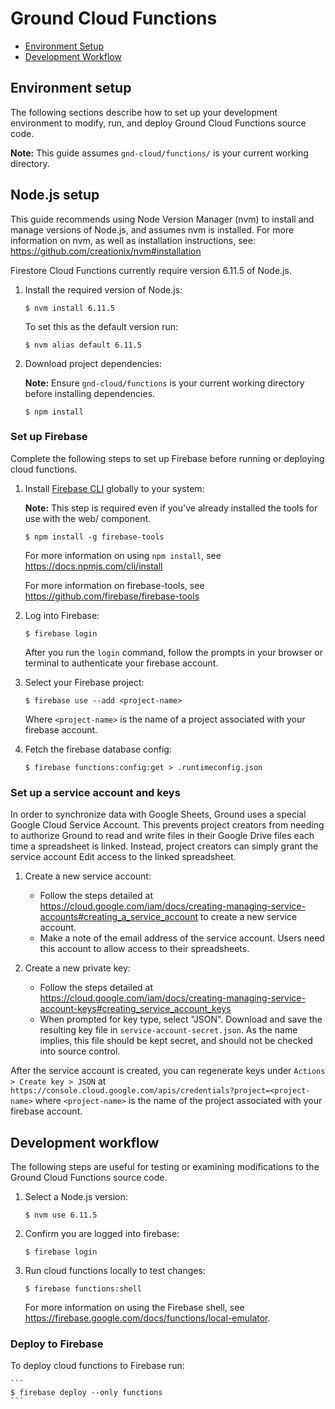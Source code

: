 # Ground Cloud Functions

* [Environment Setup](#environment-setup)
* [Development Workflow](#development-workflow)

## Environment setup

The following sections describe how to set up your development environment to
modify, run, and deploy Ground Cloud Functions source code. 

**Note:** This guide assumes `gnd-cloud/functions/` is your current working directory.

## Node.js setup

This guide recommends using Node Version Manager (nvm) to install and manage versions
of Node.js, and assumes nvm is installed. For more information on nvm, as well
as installation instructions, see: <https://github.com/creationix/nvm#installation>

Firestore Cloud Functions currently require version 6.11.5 of Node.js.

1. Install the required version of Node.js:

    ```
    $ nvm install 6.11.5
    ```
  
    To set this as the default version run:
  
    ```
    $ nvm alias default 6.11.5
    ```

2. Download project dependencies:

    **Note:** Ensure `gnd-cloud/functions` is your current working directory
    before installing dependencies.
  
    ```
    $ npm install
    ```

### Set up Firebase

Complete the following steps to set up Firebase before running or deploying
cloud functions.

1. Install [Firebase CLI](https://firebase.google.com/docs/cli/) globally to your system:

    **Note:** This step is required even if you've already installed the tools for use with the web/ component.
  
    ```
    $ npm install -g firebase-tools
    ```
  
    For more information on using `npm install`, see <https://docs.npmjs.com/cli/install>
  
    For more information on firebase-tools, see <https://github.com/firebase/firebase-tools>

2. Log into Firebase:

    ```
    $ firebase login
    ```
  
    After you run the `login` command, follow the prompts in your browser  or terminal to authenticate your firebase account.

3. Select your Firebase project:

    ```
    $ firebase use --add <project-name>
    ```
  
    Where `<project-name>` is the name of a project associated with your firebase
    account.

4. Fetch the firebase database config:

    ```
    $ firebase functions:config:get > .runtimeconfig.json
    ```

### Set up a service account and keys

In order to synchronize data with Google Sheets, Ground uses a special Google Cloud Service Account. This prevents project creators from needing to authorize Ground to read and write files in their Google Drive files each time a spreadsheet is linked. Instead, project creators can simply grant the service account Edit access to the linked spreadsheet.

1. Create a new service account:
  
   * Follow the steps detailed at <https://cloud.google.com/iam/docs/creating-managing-service-accounts#creating_a_service_account> to create a new service account.
   * Make a note of the email address of the service account. Users need this account to allow access to their spreadsheets.

2. Create a new private key:

   * Follow the steps detailed at <https://cloud.google.com/iam/docs/creating-managing-service-account-keys#creating_service_account_keys>
   * When prompted for key type, select "JSON". Download and save the resulting key file in `service-account-secret.json`. As the name implies, this file should be kept secret, and should not be checked into source control.

After the service account is created, you can regenerate keys under
`Actions > Create key > JSON` at `https://console.cloud.google.com/apis/credentials?project=<project-name>` where `<project-name>` is the name of the project associated with your firebase account.

## Development workflow

The following steps are useful for testing or examining modifications to the
Ground Cloud Functions source code. 

1. Select a Node.js version: 

    ```
    $ nvm use 6.11.5
    ```

2. Confirm you are logged into firebase:

    ```
    $ firebase login
    ```

3. Run cloud functions locally to test changes:

    ```
    $ firebase functions:shell
    ```
  
    For more information on using the Firebase shell, see <https://firebase.google.com/docs/functions/local-emulator>.

### Deploy to Firebase

To deploy cloud functions to Firebase run:

    ```
    $ firebase deploy --only functions
    ```
